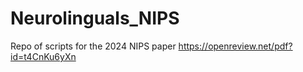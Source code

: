 # Neurolinguals_NIPS
Repo of scripts for the 2024 NIPS paper https://openreview.net/pdf?id=t4CnKu6yXn
